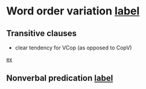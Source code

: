 # Word order variation [label](wordorder)

## Transitive clauses
* clear tendency for VCop (as opposed to CopV)


[ex](histyarirdi-615)

## Nonverbal predication [label](nvp-order)
